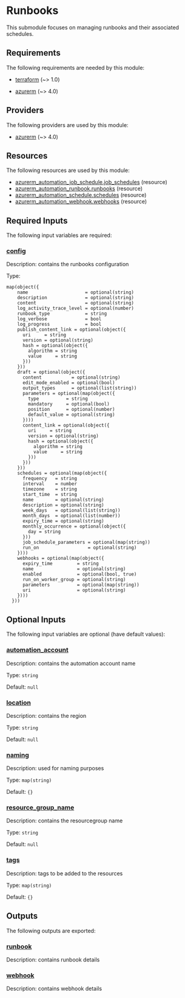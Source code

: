 # Runbooks

This submodule focuses on managing runbooks and their associated schedules.

<!-- BEGIN_TF_DOCS -->
## Requirements

The following requirements are needed by this module:

- <a name="requirement_terraform"></a> [terraform](#requirement\_terraform) (~> 1.0)

- <a name="requirement_azurerm"></a> [azurerm](#requirement\_azurerm) (~> 4.0)

## Providers

The following providers are used by this module:

- <a name="provider_azurerm"></a> [azurerm](#provider\_azurerm) (~> 4.0)

## Resources

The following resources are used by this module:

- [azurerm_automation_job_schedule.job_schedules](https://registry.terraform.io/providers/hashicorp/azurerm/latest/docs/resources/automation_job_schedule) (resource)
- [azurerm_automation_runbook.runbooks](https://registry.terraform.io/providers/hashicorp/azurerm/latest/docs/resources/automation_runbook) (resource)
- [azurerm_automation_schedule.schedules](https://registry.terraform.io/providers/hashicorp/azurerm/latest/docs/resources/automation_schedule) (resource)
- [azurerm_automation_webhook.webhooks](https://registry.terraform.io/providers/hashicorp/azurerm/latest/docs/resources/automation_webhook) (resource)

## Required Inputs

The following input variables are required:

### <a name="input_config"></a> [config](#input\_config)

Description: contains the runbooks configuration

Type:

```hcl
map(object({
    name                     = optional(string)
    description              = optional(string)
    content                  = optional(string)
    log_activity_trace_level = optional(number)
    runbook_type             = string
    log_verbose              = bool
    log_progress             = bool
    publish_content_link = optional(object({
      uri     = string
      version = optional(string)
      hash = optional(object({
        algorithm = string
        value     = string
      }))
    }))
    draft = optional(object({
      content           = optional(string)
      edit_mode_enabled = optional(bool)
      output_types      = optional(list(string))
      parameters = optional(map(object({
        type          = string
        mandatory     = optional(bool)
        position      = optional(number)
        default_value = optional(string)
      })))
      content_link = optional(object({
        uri     = string
        version = optional(string)
        hash = optional(object({
          algorithm = string
          value     = string
        }))
      }))
    }))
    schedules = optional(map(object({
      frequency   = string
      interval    = number
      timezone    = string
      start_time  = string
      name        = optional(string)
      description = optional(string)
      week_days   = optional(list(string))
      month_days  = optional(list(number))
      expiry_time = optional(string)
      monthly_occurrence = optional(object({
        day = string
      }))
      job_schedule_parameters = optional(map(string))
      run_on                  = optional(string)
    })))
    webhooks = optional(map(object({
      expiry_time         = string
      name                = optional(string)
      enabled             = optional(bool, true)
      run_on_worker_group = optional(string)
      parameters          = optional(map(string))
      uri                 = optional(string)
    })))
  }))
```

## Optional Inputs

The following input variables are optional (have default values):

### <a name="input_automation_account"></a> [automation\_account](#input\_automation\_account)

Description: contains the automation account name

Type: `string`

Default: `null`

### <a name="input_location"></a> [location](#input\_location)

Description: contains the region

Type: `string`

Default: `null`

### <a name="input_naming"></a> [naming](#input\_naming)

Description: used for naming purposes

Type: `map(string)`

Default: `{}`

### <a name="input_resource_group_name"></a> [resource\_group\_name](#input\_resource\_group\_name)

Description: contains the resourcegroup name

Type: `string`

Default: `null`

### <a name="input_tags"></a> [tags](#input\_tags)

Description: tags to be added to the resources

Type: `map(string)`

Default: `{}`

## Outputs

The following outputs are exported:

### <a name="output_runbook"></a> [runbook](#output\_runbook)

Description: contains runbook details

### <a name="output_webhook"></a> [webhook](#output\_webhook)

Description: contains webhook details
<!-- END_TF_DOCS -->
